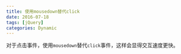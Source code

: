 ```yaml
---
title: 使用mousedown替代click
date: 2016-07-18
tags: [jQuery]
categories: Dynamic
---
```


对于点击事件，使用`mousedown`替代`click`事件，这样会显得交互速度更快。